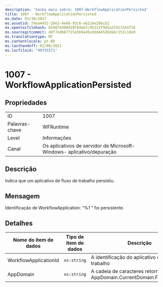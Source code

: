 ```yaml
---
description: 'Saiba mais sobre: 1007-WorkflowApplicationPersisted'
title: 1007 - WorkflowApplicationPersisted
ms.date: 03/30/2017
ms.assetid: f4ea4452-28e3-4e66-93c6-eb12ee29bcb1
ms.openlocfilehash: 6598f4490d20f84abfc95223f9d5a3f4231b4754
ms.sourcegitcommit: ddf7edb67715a5b9a45e3dd44536dabc153c1de0
ms.translationtype: MT
ms.contentlocale: pt-BR
ms.lasthandoff: 02/06/2021
ms.locfileid: "99755571"
---
```

# <a name="1007---workflowapplicationpersisted"></a>1007 - WorkflowApplicationPersisted

## <a name="properties"></a>Propriedades  
  
|||  
|-|-|  
|ID|1007|  
|Palavras-chave|WFRuntime|  
|Level|Informações|  
|Canal|Os aplicativos de servidor de Microsoft-Windows- aplicativo/depuração|  
  
## <a name="description"></a>Descrição  

 Indica que um aplicativo de fluxo de trabalho persistiu.  
  
## <a name="message"></a>Mensagem  

 Identificação de WorkflowApplication: “%1 " foi persistente.  
  
## <a name="details"></a>Detalhes  
  
|Nome do item de dados|Tipo de item de dados|Descrição|  
|--------------------|--------------------|-----------------|  
|WorkflowApplicationId|`xs:string`|A identificação do aplicativo de fluxo de trabalho|  
|AppDomain|`xs:string`|A cadeia de caracteres retornada por AppDomain.CurrentDomain.FriendlyName.|
